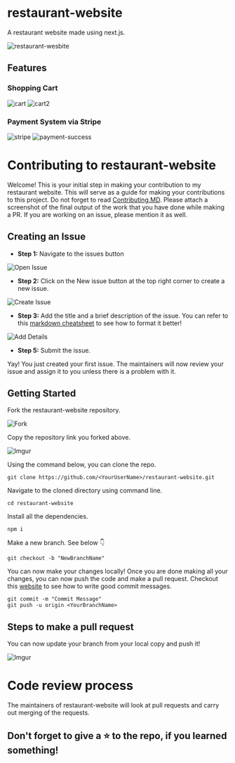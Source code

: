# restaurant-website

A restaurant website made using next.js.

![restaurant-wesbite](https://imgur.com/z9XKca4.jpg)

## Features

### Shopping Cart

![cart](https://imgur.com/UnlsLAx.jpg)
![cart2](https://imgur.com/aGzhiNM.jpg)

### Payment System via Stripe

![stripe](https://imgur.com/Pj9L9NM.jpg)
![payment-success](https://imgur.com/J1Gv1uf.jpg)

# Contributing to restaurant-website

Welcome! This is your initial step in making your contribution to my restaurant website. This will serve as a guide for making your contributions to this project. Do not forget to read [Contributing.MD](https://github.com/vidhichadha2507/restaurant-website/blob/main/CONTRIBUTING.md).
Please attach a screenshot of the final output of the work that you have done while making a PR. If you are working on an issue, please mention it as well.

## Creating an Issue

- **Step 1:** Navigate to the issues button

![Open Issue](https://imgur.com/IS4bMnl.jpg)

- **Step 2:** Click on the New issue button at the top right corner to create a new issue.

![Create Issue](https://imgur.com/DQXAa7H.jpg)

- **Step 3:** Add the title and a brief description of the issue. You can refer to this [markdown cheatsheet](https://www.markdownguide.org/cheat-sheet/) to see how to format it better!

![Add Details](https://imgur.com/zlNAJfC.jpg)

- **Step 5:** Submit the issue. 

Yay! You just created your first issue. The maintainers will now review your issue and assign it to you unless there is a problem with it.


## Getting Started

Fork the restaurant-website repository.

![Fork](https://imgur.com/81ENLs6.jpg)

Copy the repository link you forked above.

![Imgur](https://imgur.com/mILQ9cB.jpg)

Using the command below, you can clone the repo.

```
git clone https://github.com/<YourUserName>/restaurant-website.git
```

Navigate to the cloned directory using command line. 

```
cd restaurant-website
```

Install all the dependencies.

```
npm i
```

Make a new branch. See below 👇

```
git checkout -b "NewBranchName"
```

You can now make your changes locally! Once you are done making all your changes, you can now push the code and make a pull request. Checkout this [website](https://www.freecodecamp.org/news/writing-good-commit-messages-a-practical-guide/) to see how to write good commit messages.
```
git commit -m "Commit Message"
git push -u origin <YourBranchName>
```

## Steps to make a pull request

You can now update your branch from your local copy and push it!

![Imgur](https://imgur.com/mGJHc3J.jpg)


# Code review process

The maintainers of restaurant-website will look at pull requests and carry out merging of the requests.


## Don't forget to give a ⭐ to the repo, if you learned something!

